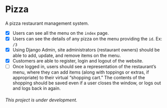 # Pizza

A pizza restaurant management system.

- [x] Users can see all the menu on the `index` page.
- [x] Users can see the details of any pizza on the menu providing the `id`. Ex: `/3`
- [x] Using Django Admin, site administrators (restaurant owners) should be able to add, update, and remove items on the menu.
- [x] Customers are able to register, login and logout of the website.
- [ ] Once logged in, users should see a representation of the restaurant’s menu, where they can add items (along with toppings or extras, if appropriate) to their virtual “shopping cart.” The contents of the shopping should be saved even if a user closes the window, or logs out and logs back in again.

###### This project is under development.
